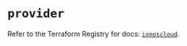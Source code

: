 # `provider`

Refer to the Terraform Registry for docs: [`ionoscloud`](https://registry.terraform.io/providers/ionos-cloud/ionoscloud/6.4.15/docs).
